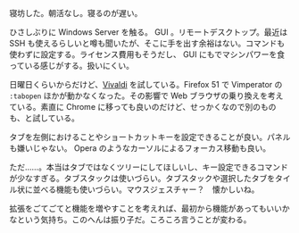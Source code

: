 寝坊した。朝活なし。寝るのが遅い。

ひさしぶりに Windows Server を触る。 GUI 。リモートデスクトップ。最近は SSH も使えるらしいと噂も聞いたが、そこに手を出す余裕はない。コマンドも使わずに設定する。ライセンス費用もそうだし、 GUI にもでマシンパワーを食っている感じがする。扱いにくい。

日曜日くらいからだけど、[Vivaldi](https://vivaldi.com/) を試している。Firefox 51 で Vimperator の `:tabopen` ほかが動かなくなった。その影響で Web ブラウザの乗り換えを考えている。素直に Chrome に移っても良いのだけど、せっかくなので別のものも、と試している。

タブを左側におけることやショートカットキーを設定できることが良い。パネルも嫌いじゃない。 Opera のようなカーソルによるフォーカス移動も良い。

ただ……。本当はタブではなくツリーにしてほしいし、キー設定できるコマンドが少なすぎる。タブスタックは使いづらい。タブスタックや選択したタブをタイル状に並べる機能も使いづらい。マウスジェスチャー？　懐かしいね。

拡張をごてごてと機能を増やすことを考えれば、最初から機能があってもいいかなという気持ち。このへんは振り子だ。ころころ言うことが変わる。
